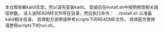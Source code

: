 本仓库依赖kaldi实现，所以请先安装kaldi。
安装后在install.sh中按照修改相关路径参数。
进入该README文件所在目录，然后执行命令：
. ./install.sh
以准备kaldi相关目录。
具体配方说明请参考scripts下的README文件。
具体配方使用请使用scripts下的run.sh。
